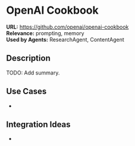 # OpenAI Cookbook

**URL:** https://github.com/openai/openai-cookbook  
**Relevance:** prompting, memory  
**Used by Agents:** ResearchAgent, ContentAgent

## Description
TODO: Add summary.

## Use Cases
- 

## Integration Ideas
- 
